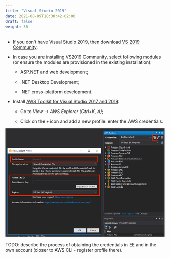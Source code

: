 ```yaml
---
title: "Visual Studio 2019"
date: 2021-08-09T18:30:42+02:00
draft: false
weight: 30
---
```


- If you don't have Visual Studio 2019, then download [VS 2019 Community](https://visualstudio.microsoft.com/vs/community/).

- In case you are installing VS2019 Community, select following modules (or ensure the modules are provisioned in the existing installation):

  - ASP.NET and web development;

  - .NET Desktop Development;

  - .NET cross-platform development.

- Install [AWS Toolkit for Visual Studio 2017 and 2019](https://marketplace.visualstudio.com/items?itemName=AmazonWebServices.AWSToolkitforVisualStudio2017):

  - Go to _View -> AWS Explorer (Ctrl+K, A)_;

  - Click on the `+` icon and add a new profile: enter the AWS credentials.

![AWS Extension](aws_vs_plugin.png)

  TODO: describe the process of obtaining the credentials in EE and in the own account (closer to AWS CLI - register profile there).

